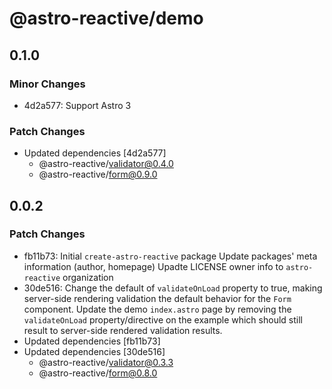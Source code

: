 # @astro-reactive/demo

## 0.1.0

### Minor Changes

- 4d2a577: Support Astro 3

### Patch Changes

- Updated dependencies [4d2a577]
  - @astro-reactive/validator@0.4.0
  - @astro-reactive/form@0.9.0

## 0.0.2

### Patch Changes

- fb11b73: Initial `create-astro-reactive` package
  Update packages' meta information (author, homepage)
  Upadte LICENSE owner info to `astro-reactive` organization
- 30de516: Change the default of `validateOnLoad` property to true, making server-side rendering validation the default behavior for the `Form` component.
  Update the demo `index.astro` page by removing the `validateOnLoad` property/directive on the example which should still result to server-side rendered validation results.
- Updated dependencies [fb11b73]
- Updated dependencies [30de516]
  - @astro-reactive/validator@0.3.3
  - @astro-reactive/form@0.8.0
